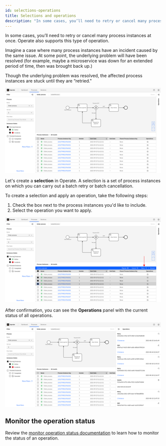 ```yaml
---
id: selections-operations
title: Selections and operations
description: "In some cases, you’ll need to retry or cancel many process instances at once."
---
```


In some cases, you’ll need to retry or cancel many process instances at once. Operate also supports this type of operation.

Imagine a case where many process instances have an incident caused by the same issue. At some point, the underlying problem will have been resolved (for example, maybe a microservice was down for an extended period of time, then was brought back up.)

Though the underlying problem was resolved, the affected process instances are stuck until they are “retried."

![operate-batch-retry](./img/selections-and-operations/operate-many-instances-with-incident.png)

Let's create a **selection** in Operate. A selection is a set of process instances on which you can carry out a batch retry or batch cancellation.

To create a selection and apply an operation, take the following steps:

1. Check the box next to the process instances you'd like to include.
2. Select the operation you want to apply.

![operate-batch-retry](./img/selections-and-operations/operate-select-operation.png)

After confirmation, you can see the **Operations** panel with the current status of all operations.

![operate-batch-retry](./img/selections-and-operations/operate-operations-panel.png)

## Monitor the operation status

Review the [monitor operation status documentation](/components/operate/userguide/monitor-operation-status.png) to learn how to monitor the status of an operation.
